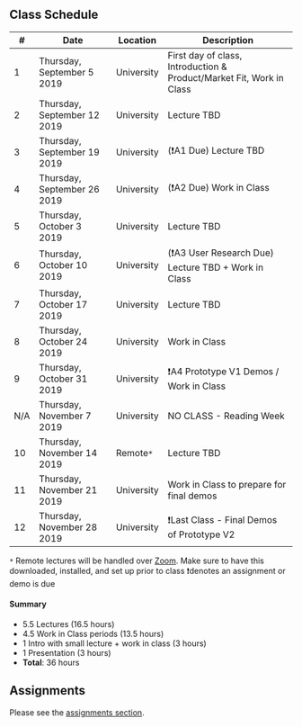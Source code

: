 ## Class Schedule

| # | Date | Location | Description |
| -- | -- | -- | -- |
| 1 | Thursday, September 5 2019 | University | First day of class, Introduction & Product/Market Fit, Work in Class |
| 2 | Thursday, September 12 2019 | University | Lecture TBD |
| 3 | Thursday, September 19 2019 | University | (❗A1 Due) Lecture TBD |
| 4 | Thursday, September 26 2019 | University | (❗A2 Due) Work in Class |
| 5 | Thursday, October 3 2019 | University | Lecture TBD |
| 6 | Thursday, October 10 2019 | University | (❗A3 User Research Due) Lecture TBD + Work in Class |
| 7 | Thursday, October 17 2019 | University | Lecture TBD |
| 8 | Thursday, October 24 2019 | University | Work in Class |
| 9 | Thursday, October 31 2019 | University | ❗A4 Prototype V1 Demos / Work in Class |
| N/A | Thursday, November 7 2019 | University | NO CLASS - Reading Week |
| 10 | Thursday, November 14 2019 | Remote`*` | Lecture TBD | 
| 11 | Thursday, November 21 2019 | University | Work in Class to prepare for final demos |
| 12 | Thursday, November 28 2019 | University | ❗Last Class - Final Demos of Prototype V2 |

`*` Remote lectures will be handled over [Zoom](https://zoom.us/). Make sure to have this downloaded, installed, and set up prior to class
❗denotes an assignment or demo is due

#### Summary

- 5.5 Lectures (16.5 hours)
- 4.5 Work in Class periods (13.5 hours)
- 1 Intro with small lecture + work in class (3 hours)
- 1 Presentation (3 hours)
- **Total**: 36 hours

## Assignments

Please see the [assignments section](./assignments/README.md).
